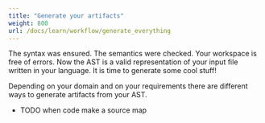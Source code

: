 ```yaml
---
title: "Generate your artifacts"
weight: 800
url: /docs/learn/workflow/generate_everything
---
```

The syntax was ensured. The semantics were checked. Your workspace is free of errors. Now the AST is a valid representation of your input file written in your language. It is time to generate some cool stuff!

Depending on your domain and on your requirements there are different ways to generate artifacts from your AST.

- TODO when code make a source map

